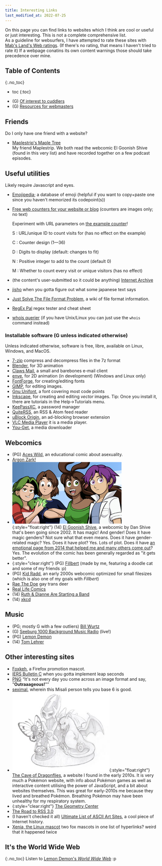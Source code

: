 ```yaml
---
title: Interesting Links
last_modified_at: 2022-07-25
---
```


On this page you can find links to websites which I think are cool or useful or just interesting. This is not a complete comprehensive list.  
As a guideline for websurfers, I have attempted to rate these sites with [Mab's Land's Web ratings](http://www.mabsland.com/Adoption.html).
(If there's no rating, that means I haven't tried to rate it)
If a webpage conatins its own content warnings those should take precedence over mine.

## Table of Contents
{:.no_toc}

* toc
{:toc}
- (G) [Of interest to cuddlers](/cuddle#cuddly-links)
- (G) [Resources for webmasters](/webmastery#external-resources)

## Friends
Do I only have one friend with a website?
- [Maplestrip's Maple Tree](http://maplestrip.space)  
My friend Maplestrip. We both read the webcomic El Goonish Shive (found in this very list) and have recorded together on a few podcast episodes.

## Useful utilities
Likely require Javascript and eyes.

- [Emojipedia](https://emojipedia.org); a database of emoji (helpful if you want to copy+paste one since you haven't memorized its codepoint(s))
- [Free web counters for your website or blog](https://www.websiteout.ca/counter.php) (counters are images only; no text)
  
  Experiment with URL parameters on [the example counter](https://counter.websiteout.net/example.php)!
  
  S
  : URL/unique ID to count visits for (has no effect on the example)
  
  C
  : Counter design (1—36)
  
  D
  : Digits to display (default: changes to fit)
  
  N
  : Positive integer to add to the count (default 0)
  
  M
  : Whether to count every visit or unique visitors (has no effect)

- (the content's user-submitted so it could be anything) [Internet Archive](https://archive.org)
- [jisho](https://jisho.org) when you gotta figure out what some japanese text says
- [Just Solve The File Format Problem](http://fileformats.archiveteam.org/), a wiki of file format information.
- [RegEx Pal](https://regexpal.com) regex tester and cheat sheet
- [whois querier](https://www.bgreco.net/whois) (if you have Unix/Linux you can just use the `whois` command instead)

### Installable software (G unless indicated otherwise)
Unless indicated otherwise, software is free, libre, available on Linux, Windows, and MacOS.

- [7-zip](https://www.7-zip.org) compress and decompress files in the 7z format
- [Blender](https://blender.org), for 3D animation
- [Claws Mail](https://www.claws-mail.org/), a small and barebones e-mail client
- [enve](https://maurycyliebner.github.io/), for 2D animation (in development) (Windows and Linux only)
- [FontForge](https://fontforge.org), for creating/editing fonts
- [<abbr title="Gnu Image Manipulation Program">GIMP</abbr>](https://gimp.org), for editing images.
- [Gnu Unifont](https://www.unifoundry.com/unifont), a font covering most code points
- [Inkscape](https://inkscape.org/), for creating and editing *vector* images. Tip: Once you install it, there are tutorials in the Help→Tutorials menu.
- [KeePassXC](https://keepassxc.org/), a password manager
- [QuiteRSS](https://quiterss.org/), an RSS & Atom feed reader
- [uBlock Origin](https://github.com/gorhill/uBlock#ublock-origin), an ad-blocking browser extension
- [VLC Media Player](http://www.videolan.org/vlc/) it is a media player.
- [You-Get](https://you-get.org/), a media downloader

## Webcomics
- (PG) [Aces Wild](https://www.webtoons.com/en/challenge/aces-wild/list?title_no=689025), an educational comic about asexuality.
- [Argon Zark!](https://www.zark.com/)
- ![](/assets/elgoonishshive-banner.png){:style="float:right"}
(14) [El Goonish Shive](https://egscomics.com),
a webcomic by Dan Shive that's been going since 2002. It has magic! And gender! Does it have magic genders? Not sure what that even means. Does it have gender-related magic? Yes. Does it have plot? Yes. Lots of plot. Does it have [an emotional page from 2014 that helped me and many others come out](https://www.egscomics.com/comic/2014-07-01)? Yes. The evolution of the comic has been generally regarded as "it gets better".
- {:style="clear:right"}
  (PG) [Fillbert](https://mincerafter42.github.io/fillbert) (made by me, featuring a doodle cat and some of my friends :p)
- (PG) [Kid Radd](https://www.bgreco.net/kidradd.htm), an early 2000s webcomic optimized for small filesizes (which is also one of my goals with <i>Fillbert</i>)
- [Rae The Doe](https://raethedoe.tumblr.com) gay trans deer
- [Real Life Comics](https://reallifecomics.com/)
- (14) [Ruth & Dianne Are Starting a Band](https://ruthanddianne.com/)
- (14) [xkcd](https://xkcd.com)

## Music
- (PG; mostly G with a few outliers) [Bill Wurtz](https://billwurtz.com)
- (G) [Seeburg 1000 Background Music Radio](http://74.82.59.197:8351/stream/%3b) (live!)
- (PG) [Lemon Demon](http://lemondemon.com)
- (14) [Tom Lehrer](https://tomlehrersongs.com)

## Other interesting sites
- [Foxkeh](https://foxkeh.com/), a Firefox promotion mascot.
- [IERS Bulletin C](https://hpiers.obspm.fr/eoppc/bul/bulc/) when you gotta implement leap seconds
- [PNG](http://www.libpng.org/pub/png/) <q>It's not every day you come across an image format and say, "<b>Outraaageous!</b>"</q>
- [seximal](https://www.seximal.net), wherein this Misali person tells you base 6 is good.
- ![](/assets/caveofdragonflies-banner.jpg){:style="float:right"}
[The Cave of Dragonflies](https://dragonflycave.com),
a website I found in the early 2010s. It is very much a Pokémon website, with info about Pokémon games as well as interactive content utilising the power of JavaScript, and a bit about websites themselves. This was great for early-2010s me because they lived and breathed Pokémon. Breathing Pokémon may have been unhealthy for my respiratory system.
- {:style="clear:right"} [The Geometry Center](http://www.geom.uiuc.edu/)
- [The Road to RSS 3.0](http://www.aaronsw.com/weblog/000574)
- (I haven't checked it all) [Ultimate List of ASCII Art Sites](https://web.archive.org/web/20010406061744if_/http://www.geocities.com:80/SoHo/2695/links.htm), a cool piece of Internet history.
- [Xenia, the Linux mascot](https://xenia-linux-site.glitch.me/) two fox mascots in one list of hyperlinks? weird that it happened twice

## It's the World Wide Web
{:.no_toc}
Listen to <a href="http://lemondemon.com/downloads/MC%20Webmasta%20-%20World%20Wide%20Web.mp3" target="_blank">Lemon Demon's <i>World Wide Web</i></a> :p
